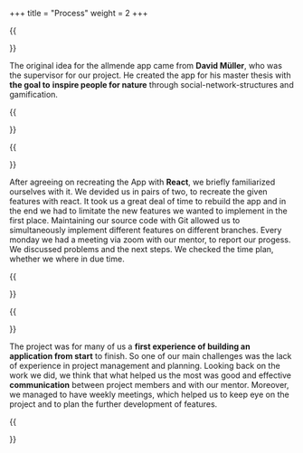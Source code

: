 +++
title = "Process"
weight = 2
+++


{{<section title="Idea">}}

The original idea for the allmende app came from **David Müller**, who was the
supervisor for our project. He created the app for his master thesis with **the goal to**
**inspire people for nature** through social-network-structures and gamification.
 
{{</section>}}



{{<section title="Development">}}


After agreeing on recreating the App with **React**, we briefly familiarized ourselves with it. We devided us in pairs of two, to recreate the given features with react. It took us a great deal of time to rebuild the app and in the end we had to limitate the new features we wanted to implement in the first place. Maintaining our source code with Git allowed us to simultaneously implement different features on different branches. 
Every monday we had a meeting via zoom with our mentor, to report our progess. We discussed problems and the next steps. We checked the time plan, whether we where in due time.

{{</section>}}


{{<section title="Reflection">}}

The project was for many of us a **first experience of building an application from start** to finish. So one of our main challenges was the lack of experience in project management and planning. Looking back on the work we did, we think that what helped us the most was good and effective **communication** between project members and with our mentor. Moreover, we managed to have weekly meetings, which helped us to keep eye on the project and to plan the further development of features.

{{</section>}}
